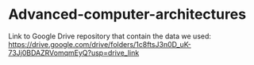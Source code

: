 # Advanced-computer-architectures
Link to Google Drive repository that contain the data we used:
https://drive.google.com/drive/folders/1c8ftsJ3n0D_uK-73Jj0BDAZRVomqmEyQ?usp=drive_link

